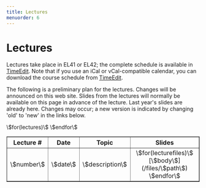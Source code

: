 ```yaml
---
title: Lectures
menuorder: 6
---
```


Lectures
========

Lectures take place in EL41 or EL42; the complete schedule is available in
[TimeEdit](\$schedule\$). Note that if you use an iCal or vCal-compatible
calendar, you can download the course schedule from [TimeEdit](\$schedule\$).

The following is a preliminary plan for the lectures. Changes will be announced
on this web site. Slides from the lectures will normally be available on this
page in advance of the lecture. Last year's slides are already here. Changes may
occur; a new version is indicated by changing 'old' to 'new' in the links below.

<table class="lectures" border="1" cellspacing="0" cellpadding="5" valign="top">
<tr>
<th align="center">Lecture #</th>
<th>Date</th>
<th>Topic</th>
<th align="center">Slides</th>
</tr>
\$for(lectures)\$
<tr>
<td align="center">\$number\$</td>
<td>\$date\$</td>
<td align="left">\$description\$</td>
<td align="center">
\$for(lecturefiles)\$
[\$body\$](/files/\$path\$)
\$endfor\$
</td>
</tr>
\$endfor\$
</table>

<br/>
